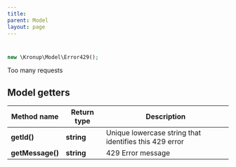 ```yaml
---
title: 
parent: Model
layout: page
---
```


# 

```php
new \Kronup\Model\Error429();
```

Too many requests

## Model getters

Method name | Return type | Description
------------ | ------------- | -------------
**getId()** | **string** | Unique lowercase string that identifies this 429 error
**getMessage()** | **string** | 429 Error message

